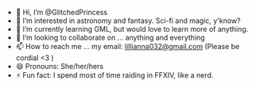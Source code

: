 - 👋 Hi, I’m @GlitchedPrincess
- 👀 I’m interested in astronomy and fantasy. Sci-fi and magic, y'know?
- 🌱 I’m currently learning GML, but would love to learn more of anything.
- 💞️ I’m looking to collaborate on ... anything and everything
- 📫 How to reach me ... my email: lillianna032@gmail.com (Please be cordial <3 )
- 😄 Pronouns: She/her/hers
- ⚡ Fun fact: I spend most of time raiding in FFXIV, like a nerd.

<!---
GlitchedPrincess/GlitchedPrincess is a ✨ special ✨ repository because its `README.md` (this file) appears on your GitHub profile.
You can click the Preview link to take a look at your changes.
--->
